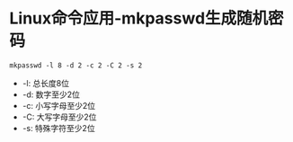 # Linux命令应用-mkpasswd生成随机密码

```
mkpasswd -l 8 -d 2 -c 2 -C 2 -s 2
```

- -l: 总长度8位
- -d: 数字至少2位
- -c: 小写字母至少2位
- -C: 大写字母至少2位
- -s: 特殊字符至少2位

